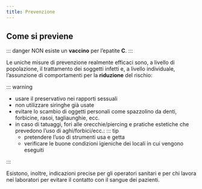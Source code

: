 ```yaml
---
title: Prevenzione
---
```


## Come si previene

::: danger NON esiste <Badge text="!" type="error"/>
un **vaccino** per l’epatite **C**.
:::

Le uniche misure di prevenzione realmente efficaci sono, a livello di popolazione, il trattamento dei soggetti infetti e, a livello individuale, l’assunzione di comportamenti per la **riduzione** del rischio:

::: warning

- usare il preservativo nei rapporti sessuali
- non utilizzare siringhe già usate
- evitare lo scambio di oggetti personali come spazzolino da denti, forbicine, rasoi, tagliaunghie, ecc.
- in caso di tatuaggi, fori alle orecchie/piercing e pratiche estetiche che prevedono l’uso di aghi/forbici/ecc.:
  ::: tip
  - pretendere l’uso di strumenti usa e getta
  - verificare le buone condizioni igieniche dei locali in cui vengono eseguiti

:::

Esistono, inoltre, indicazioni precise per gli operatori sanitari e per chi lavora nei laboratori per evitare il contatto con il sangue dei pazienti.
